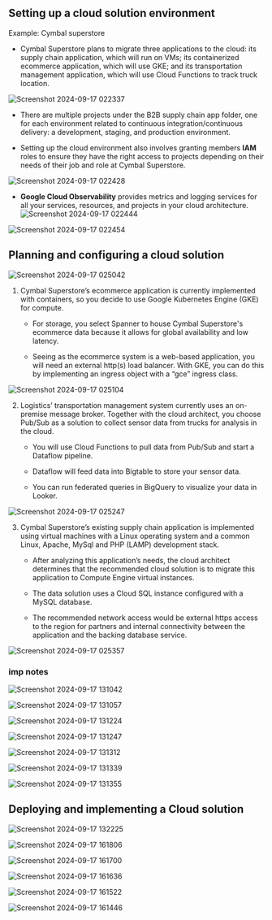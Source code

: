 ## Setting up a cloud solution environment

Example: Cymbal superstore

- Cymbal Superstore plans to migrate three applications to the cloud: its supply chain application, which will run on VMs; its containerized ecommerce application, which will use GKE; and its transportation management application, which will use Cloud Functions to track truck location.

![Screenshot 2024-09-17 022337](https://github.com/user-attachments/assets/880ba1bb-a3a8-4209-92ed-53d40aee561a)

- There are multiple projects under the B2B supply chain app folder, one for each environment related to continuous integration/continuous delivery: a development, staging, and production environment.

- Setting up the cloud environment also involves granting members **IAM** roles to ensure they have the right access to projects depending on their needs of their job and role at Cymbal Superstore.

![Screenshot 2024-09-17 022428](https://github.com/user-attachments/assets/8cbf985d-3bd4-4621-8660-498a5e557889)

- **Google Cloud Observability** provides metrics and logging services for all your services, resources, and projects in your cloud architecture.
![Screenshot 2024-09-17 022444](https://github.com/user-attachments/assets/3a093383-fed2-4711-a800-4b6d37025646)

![Screenshot 2024-09-17 022454](https://github.com/user-attachments/assets/52784d2a-f296-4a6c-a432-666bbe561427)



## Planning and configuring a cloud solution

![Screenshot 2024-09-17 025042](https://github.com/user-attachments/assets/654bbd92-8409-4cd3-b3a5-12083af84bfc)

1. Cymbal Superstore’s ecommerce application is currently implemented with containers, so you decide to use Google Kubernetes Engine (GKE) for compute.

    - For storage, you select Spanner to house Cymbal Superstore's ecommerce data because it allows for global availability and low latency.

    - Seeing as the ecommerce system is a web-based application, you will need an external http(s) load balancer. With GKE, you can do this by implementing an ingress object with a “gce” ingress class.

![Screenshot 2024-09-17 025104](https://github.com/user-attachments/assets/46405c13-74cb-4d66-8474-3f7e17df25d6)

2. Logistics’ transportation management system currently uses an on-premise message broker. Together with the cloud architect, you choose Pub/Sub as a solution to collect sensor data from trucks for analysis in the cloud.
    - You will use Cloud Functions to pull data from Pub/Sub and start a Dataflow pipeline.

    - Dataflow will feed data into Bigtable to store your sensor data.

    - You can run federated queries in BigQuery to visualize your data in Looker.
  
![Screenshot 2024-09-17 025247](https://github.com/user-attachments/assets/95d144ac-94f9-418b-9911-04ece012a242)

3. Cymbal Superstore’s existing supply chain application is implemented using virtual machines with a Linux operating system and a common Linux, Apache, MySql and PHP (LAMP) development stack.

    - After analyzing this application’s needs, the cloud architect determines that the recommended cloud solution is to migrate this application to Compute Engine virtual instances.

    - The data solution uses a Cloud SQL instance configured with a MySQL database.

    - The recommended network access would be external https access to the region for partners and internal connectivity between the application and the backing database service.

![Screenshot 2024-09-17 025357](https://github.com/user-attachments/assets/486e46dc-8d58-4f51-8bf0-4fe581e362a8)


### imp notes

![Screenshot 2024-09-17 131042](https://github.com/user-attachments/assets/9f4a9cce-b1e6-4306-8164-71214b198880)

![Screenshot 2024-09-17 131057](https://github.com/user-attachments/assets/0ed92421-4356-48b1-a29e-e174169ee422)

![Screenshot 2024-09-17 131224](https://github.com/user-attachments/assets/39fcb351-4ee9-45a7-9fd8-1f6c40577b76)

![Screenshot 2024-09-17 131247](https://github.com/user-attachments/assets/2c58659a-84f7-443d-8c9b-67c0911664ff)

![Screenshot 2024-09-17 131312](https://github.com/user-attachments/assets/cdad4eaf-f510-4a57-a7cc-7b431221094c)

![Screenshot 2024-09-17 131339](https://github.com/user-attachments/assets/7bf13f4a-39d3-424a-b6cf-730a5210dbc4)

![Screenshot 2024-09-17 131355](https://github.com/user-attachments/assets/257c3b78-f829-416d-a2f7-a8a223b80b10)


## Deploying and implementing a Cloud solution

![Screenshot 2024-09-17 132225](https://github.com/user-attachments/assets/74719513-e9e3-40ff-b456-524ed8f8227a)

![Screenshot 2024-09-17 161806](https://github.com/user-attachments/assets/004bfb6a-b17d-496c-a24d-8115345df5e2)

![Screenshot 2024-09-17 161700](https://github.com/user-attachments/assets/256ec7d3-f352-473b-bd19-6f8e180333aa)

![Screenshot 2024-09-17 161636](https://github.com/user-attachments/assets/1eacf169-9edd-4fa2-8d4b-c37d2bbd8db4)

![Screenshot 2024-09-17 161522](https://github.com/user-attachments/assets/3c297ec7-114d-4ccf-a6c7-e4cca39c82ee)

![Screenshot 2024-09-17 161446](https://github.com/user-attachments/assets/ed99016c-ec03-4f3f-a189-9cbd6c4a3392)
